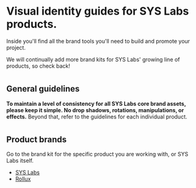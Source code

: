 # Visual identity guides for SYS Labs products.
Inside you'll find all the brand tools you'll need to build and promote your project.

We will continually add more brand kits for SYS Labs' growing line of products, so check back!

# 

## General guidelines

**To maintain a level of consistency for all SYS Labs core brand assets, please keep it simple.  No drop shadows, rotations, manipulations, or effects.** Beyond that, refer to the guidelines for each individual product.

#

## Product brands

Go to the brand kit for the specific product you are working with, or SYS Labs itself.

- [SYS Labs](/sys-labs)
- [Rollux](/rollux)
